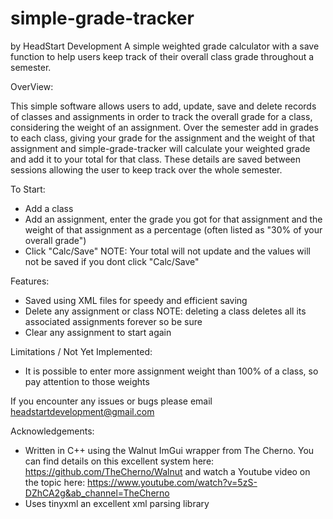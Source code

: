 # simple-grade-tracker
by HeadStart Development
A simple weighted grade calculator with a save function to help users keep track of their overall class grade throughout a semester.


OverView:

This simple software allows users to add, update, save and delete records of classes and assignments in order to track the overall grade for a class, considering the weight of an assignment. Over the semester add in grades to each class, giving your grade for the assignment and the weight of that assignment and simple-grade-tracker will calculate your weighted grade and add it to your total for that class. These details are saved between sessions allowing the user to keep track over the whole semester.

To Start:
- Add a class
- Add an assignment, enter the grade you got for that assignment and the weight of that assignment as a percentage (often listed as "30% of your overall grade") 
- Click "Calc/Save" NOTE: Your total will not update and the values will not be saved if you dont click "Calc/Save"

Features:
- Saved using XML files for speedy and efficient saving
- Delete any assignment or class NOTE: deleting a class deletes all its associated assignments forever so be sure
- Clear any assignment to start again

Limitations / Not Yet Implemented:
- It is possible to enter more assignment weight than 100% of a class, so pay attention to those weights

If you encounter any issues or bugs please email headstartdevelopment@gmail.com

Acknowledgements:
- Written in C++ using the Walnut ImGui wrapper from The Cherno. You can find details on this excellent system here: 
https://github.com/TheCherno/Walnut
and watch a Youtube video on the topic here:
https://www.youtube.com/watch?v=5zS-DZhCA2g&ab_channel=TheCherno
- Uses tinyxml an excellent xml parsing library

